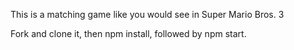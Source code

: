 This is a matching game like you would see in Super Mario Bros. 3


Fork and clone it, then npm install, followed by npm start.
